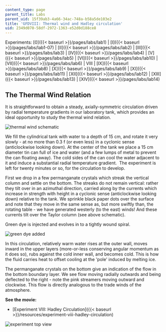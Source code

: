 ```yaml
---
content_type: page
parent_title: Labs
parent_uid: 15f39ab3-4a66-34ac-748a-b58a5de103e2
title: 'GFDVIII: Thermal wind and Hadley circulation'
uid: 2349d070-58df-2972-1363-e52d0d188ce8
---
```


Experiments: [0]({{< baseurl >}}/pages/labs/lab1) | [I]({{< baseurl >}}/pages/labs/lab1-07) | [II]({{< baseurl >}}/pages/labs/lab2) | [III]({{< baseurl >}}/pages/labs/lab3) | [IV]({{< baseurl >}}/pages/labs/lab4) | [V]({{< baseurl >}}/pages/labs/lab5) | [VI]({{< baseurl >}}/pages/labs/lab10) | [VII]({{< baseurl >}}/pages/labs/lab6) | VIII | [IX]({{< baseurl >}}/pages/labs/lab8) | [X]({{< baseurl >}}/pages/labs/lab9) | [XI]({{< baseurl >}}/pages/labs/lab11) | [XII]({{< baseurl >}}/pages/labs/lab12) | [XIII]({{< baseurl >}}/pages/labs/lab13) | [XIV]({{< baseurl >}}/pages/labs/lab14)

The Thermal Wind Relation
-------------------------

It is straightforward to obtain a steady, axially-symmetric circulation driven by radial temperature gradients in our laboratory tank, which provides an ideal opportunity to study the thermal wind relation.

![thermal wind schematic](/courses/earth-atmospheric-and-planetary-sciences/12-003-atmosphere-ocean-and-climate-dynamics-fall-2008/labs/thrmlwin.jpg)

We fill the cylindrical tank with water to a depth of 15 cm, and rotate it very slowly - at no more than 0.3 f (or even less) in a cyclonic sense (anticlockwise looking down). At the center of the tank we place a 15 cm diameter tin can full of ice and water (and a few lumps of metal to prevent the can floating away). The cold sides of the can cool the water adjacent to it and induce a substantial radial temperature gradient.  The experiment is left for twenty minutes or so, for the circulation to develop.

First we drop in a few permanganate crystals which streak the vertical column and settle on the bottom. The streaks do not remain vertical: rather they tilt over in an azimuthal direction, carried along by the currents which increase in strength with height in a cyclonic sense (anticlockwise looking down) relative to the tank. We sprinkle black paper dots over the surface and note that they move in the same sense as, but more swiftly than, the rotating table - we have generated westerly (to the east) winds! And these currents tilt over the Taylor column (see above schematic). 

Green dye is injected and evolves in to a tightly wound spiral.

![green dye added ](/courses/earth-atmospheric-and-planetary-sciences/12-003-atmosphere-ocean-and-climate-dynamics-fall-2008/labs/MVC005F1.jpg)

In this circulation, relatively warm water rises at the outer wall, moves inward in the upper layers (more-or-less conserving angular momentum as it does so), rubs against the cold inner wall, and becomes cold. This is how the fluid carries heat to offset cooling at the 'pole' induced by melting ice.

The permanganate crystals on the bottom give an indication of the flow in the bottom boundary layer. We see flow moving radially outwards and being deflected to the right - note the pink streamers moving outward and clockwise. This flow is directly analogous to the trade winds of the atmosphere.

**See the movie:**

*   [Experiment VIII: Hadley Circulation]({{< baseurl >}}/resources/experiment-viii-hadley-circulation)

![experiment top view](/courses/earth-atmospheric-and-planetary-sciences/12-003-atmosphere-ocean-and-climate-dynamics-fall-2008/labs/DzlItem77.jpg)